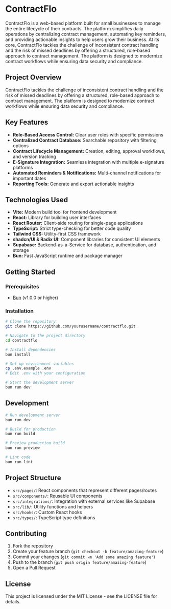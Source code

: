 # ContractFlo

ContractFlo is a web-based platform built for small businesses to manage the entire lifecycle of their contracts. The platform simplifies daily operations by centralizing contract management, automating key reminders, and providing actionable insights to help users grow their business. At its core, ContractFlo tackles the challenge of inconsistent contract handling and the risk of missed deadlines by offering a structured, role-based approach to contract management. The platform is designed to modernize contract workflows while ensuring data security and compliance.

## Project Overview

ContractFlo tackles the challenge of inconsistent contract handling and the risk of missed deadlines by offering a structured, role-based approach to contract management. The platform is designed to modernize contract workflows while ensuring data security and compliance.

## Key Features

- **Role-Based Access Control:** Clear user roles with specific permissions
- **Centralized Contract Database:** Searchable repository with filtering options
- **Contract Lifecycle Management:** Creation, editing, approval workflows, and version tracking
- **E-Signature Integration:** Seamless integration with multiple e-signature platforms
- **Automated Reminders & Notifications:** Multi-channel notifications for important dates
- **Reporting Tools:** Generate and export actionable insights

## Technologies Used

- **Vite:** Modern build tool for frontend development
- **React:** Library for building user interfaces
- **React Router:** Client-side routing for single-page applications
- **TypeScript:** Strict type-checking for better code quality
- **Tailwind CSS:** Utility-first CSS framework
- **shadcn/UI & Radix UI:** Component libraries for consistent UI elements
- **Supabase:** Backend-as-a-Service for database, authentication, and storage
- **Bun:** Fast JavaScript runtime and package manager

## Getting Started

### Prerequisites

- [Bun](https://bun.sh/) (v1.0.0 or higher)

### Installation

```sh
# Clone the repository
git clone https://github.com/yourusername/contractflo.git

# Navigate to the project directory
cd contractflo

# Install dependencies
bun install

# Set up environment variables
cp .env.example .env
# Edit .env with your configuration

# Start the development server
bun run dev
```

## Development

```sh
# Run development server
bun run dev

# Build for production
bun run build

# Preview production build
bun run preview

# Lint code
bun run lint
```

## Project Structure

- `src/pages/`: React components that represent different pages/routes
- `src/components/`: Reusable UI components
- `src/integrations/`: Integration with external services like Supabase
- `src/lib/`: Utility functions and helpers
- `src/hooks/`: Custom React hooks
- `src/types/`: TypeScript type definitions

## Contributing

1. Fork the repository
2. Create your feature branch (`git checkout -b feature/amazing-feature`)
3. Commit your changes (`git commit -m 'Add some amazing feature'`)
4. Push to the branch (`git push origin feature/amazing-feature`)
5. Open a Pull Request

## License

This project is licensed under the MIT License - see the LICENSE file for details.
